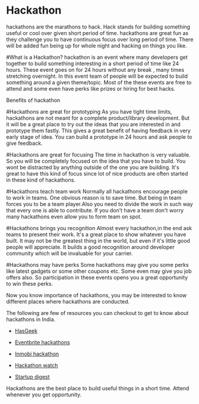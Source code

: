 # Hackathon
hackathons are the marathons to hack. Hack stands for building something useful or cool over given short period of time. hackathons are great fun as they challenge you to have continuous focus over long period of time. There will be added fun being up for whole night and hacking on things you like.


#What is a Hackathon?
hackathon is an event where many developers get together to build something interesting in a short period of time like 24 hours. These event goes on for 24 hours without any break , many times stretching overnight. In this event team of people will be expected to build something around a given theme/topic. Most of the these events are free to attend and some even have perks like prizes or hiring for best hacks.


Benefits of hackathon

#Hackathons are great for prototyping
As you have tight time limits, hackathons are not meant for a complete product/library development. But it will be a great place to try out the ideas that you are interested in and prototype them fastly. This gives a great benefit of having feedback in very early stage of idea. You can build a prototype in 24 hours and ask people to give feedback.

#Hackathons are great for focusing
The time in hackathon is very valuable. So you will be completely focused on the idea that you have to build. You wont be distracted by anything outside of the one you are building. It's great to have this kind of focus since lot of nice products are often started in these kind of hackathons.

#Hackathons teach team work
Normally all hackathons encourage people to work in teams. One obvious reason is to save time. But being in team forces you to be a team player.Also you need to divide the work in such way that every one is able to contribute. If you don't have a team don't worry many hackathons even allow you to form team on spot.

#Hackathons brings you recognition
Almost every hackathon,in the end ask teams to present their work. It's a great place to show whatever you have built. It may not be the greatest thing in the world, but even if it's little good people will appreciate. It builds a good recognition around developer community which will be invaluable for your carrier.

#Hackathons may have perks
Some hackathons may give you some perks like latest gadgets or some other coupons etc. Some even may give you job offers also. So participation in these events opens you a great opportunity to win these perks.

Now you know importance of hackathons, you may be interested to know different places where hackathons are conducted.

The following are few of resources you can checkout to get to know about hackathons in India.

* [HasGeek](https://hacknight.in/)

* [Eventbrite hackathons](http://www.eventbrite.com/)

* [Inmobi hackathon](http://technology.inmobi.com/events/)

* [Hackathon watch](https://twitter.com/HackathonWatch)

* [Startup digest](https://www.startupdigest.com/)


Hackathons are the best place to build useful things in a short time. Attend whenever you get opportunity.












